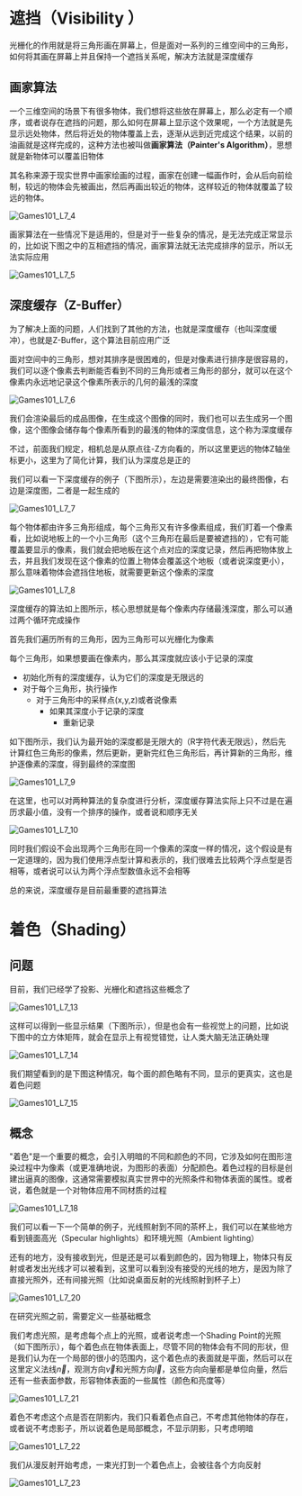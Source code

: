 # 遮挡（Visibility ）

光栅化的作用就是将三角形画在屏幕上，但是面对一系列的三维空间中的三角形，如何将其画在屏幕上并且保持一个遮挡关系呢，解决方法就是深度缓存

## 画家算法

一个三维空间的场景下有很多物体，我们想将这些放在屏幕上，那么必定有一个顺序，或者说存在遮挡的问题，那么如何在屏幕上显示这个效果呢，一个方法就是先显示远处物体，然后将近处的物体覆盖上去，逐渐从远到近完成这个结果，以前的油画就是这样完成的，这种方法也被叫做**画家算法（Painter's Algorithm）**，思想就是新物体可以覆盖旧物体

其名称来源于现实世界中画家绘画的过程，画家在创建一幅画作时，会从后向前绘制，较远的物体会先被画出，然后再画出较近的物体，这样较近的物体就覆盖了较远的物体。

![Games101_L7_4](./assets/Games101_L7_4.png)

画家算法在一些情况下是适用的，但是对于一些复杂的情况，是无法完成正常显示的，比如说下图之中的互相遮挡的情况，画家算法就无法完成排序的显示，所以无法实际应用

![Games101_L7_5](./assets/Games101_L7_5.png)

## 深度缓存（Z-Buffer）

为了解决上面的问题，人们找到了其他的方法，也就是深度缓存（也叫深度缓冲），也就是Z-Buffer，这个算法目前应用广泛

面对空间中的三角形，想对其排序是很困难的，但是对像素进行排序是很容易的，我们可以逐个像素去判断能否看到不同的三角形或者三角形的部分，就可以在这个像素内永远地记录这个像素所表示的几何的最浅的深度

![Games101_L7_6](./assets/Games101_L7_6.png)

我们会渲染最后的成品图像，在生成这个图像的同时，我们也可以去生成另一个图像，这个图像会储存每个像素所看到的最浅的物体的深度信息，这个称为深度缓存

不过，前面我们规定，相机总是从原点往-Z方向看的，所以这里更远的物体Z轴坐标更小，这里为了简化计算，我们认为深度总是正的

我们可以看一下深度缓存的例子（下图所示），左边是需要渲染出的最终图像，右边是深度图，二者是一起生成的

![Games101_L7_7](./assets/Games101_L7_7.png)

每个物体都由许多三角形组成，每个三角形又有许多像素组成，我们盯着一个像素看，比如说地板上的一个小三角形（这个三角形在最后是要被遮挡的），它有可能覆盖要显示的像素，我们就会把地板在这个点对应的深度记录，然后再把物体放上去，并且我们发现在这个像素的位置上物体会覆盖这个地板（或者说深度更小），那么意味着物体会遮挡住地板，就需要更新这个像素的深度



![Games101_L7_8](./assets/Games101_L7_8.png)

深度缓存的算法如上图所示，核心思想就是每个像素内存储最浅深度，那么可以通过两个循环完成操作

首先我们遍历所有的三角形，因为三角形可以光栅化为像素

每个三角形，如果想要画在像素内，那么其深度就应该小于记录的深度

- 初始化所有的深度缓存，认为它们的深度是无限远的
- 对于每个三角形，执行操作
  - 对于三角形中的采样点(x,y,z)或者说像素
    - 如果其深度小于记录的深度
      - 重新记录

如下图所示，我们认为最开始的深度都是无限大的（R字符代表无限远），然后先计算红色三角形的像素，然后更新，更新完红色三角形后，再计算新的三角形，维护逐像素的深度，得到最终的深度图

![Games101_L7_9](./assets/Games101_L7_9.png)

在这里，也可以对两种算法的复杂度进行分析，深度缓存算法实际上只不过是在遍历求最小值，没有一个排序的操作，或者说和顺序无关

![Games101_L7_10](./assets/Games101_L7_10.png)

同时我们假设不会出现两个三角形在同一个像素的深度一样的情况，这个假设是有一定道理的，因为我们使用浮点型计算和表示的，我们很难去比较两个浮点型是否相等，或者说可以认为两个浮点型数值永远不会相等

总的来说，深度缓存是目前最重要的遮挡算法

# 着色（Shading）

## 问题

目前，我们已经学了投影、光栅化和遮挡这些概念了

![Games101_L7_13](./assets/Games101_L7_13.png)

这样可以得到一些显示结果（下图所示），但是也会有一些视觉上的问题，比如说下图中的立方体矩阵，就会在显示上有视觉错觉，让人类大脑无法正确处理

![Games101_L7_14](./assets/Games101_L7_14.png)

我们期望看到的是下图这种情况，每个面的颜色略有不同，显示的更真实，这也是着色问题

![Games101_L7_15](./assets/Games101_L7_15.png)

## 概念

"着色"是一个重要的概念，会引入明暗的不同和颜色的不同，它涉及如何在图形渲染过程中为像素（或更准确地说，为图形的表面）分配颜色。着色过程的目标是创建出逼真的图像，这通常需要模拟真实世界中的光照条件和物体表面的属性。或者说，着色就是一个对物体应用不同材质的过程

![Games101_L7_18](./assets/Games101_L7_18.png)

我们可以看一下一个简单的例子，光线照射到不同的茶杯上，我们可以在某些地方看到镜面高光（Specular highlights）和环境光照（Ambient lighting）

还有的地方，没有接收到光，但是还是可以看到颜色的，因为物理上，物体只有反射或者发出光线才可以被看到，这里可以看到没有接受的光线的地方，是因为除了直接光照外，还有间接光照（比如说桌面反射的光线照射到杯子上）

![Games101_L7_20](./assets/Games101_L7_20.png)

在研究光照之前，需要定义一些基础概念

我们考虑光照，是考虑每个点上的光照，或者说考虑一个Shading Point的光照（如下图所示），每个着色点在物体表面上，尽管不同的物体会有不同的形状，但是我们认为在一个局部的很小的范围内，这个着色点的表面就是平面，然后可以在这里定义法线$\vec{n}$，观测方向$\vec{v}$和光照方向$\vec{l}$，这些方向向量都是单位向量，然后还有一些表面参数，形容物体表面的一些属性（颜色和亮度等）

![Games101_L7_21](./assets/Games101_L7_21.png)

着色不考虑这个点是否在阴影内，我们只看着色点自己，不考虑其他物体的存在，或者说不考虑影子，所以说着色是局部概念，不显示阴影，只考虑明暗

![Games101_L7_22](./assets/Games101_L7_22.png)

我们从漫反射开始考虑，一束光打到一个着色点上，会被往各个方向反射

![Games101_L7_23](./assets/Games101_L7_23.png)